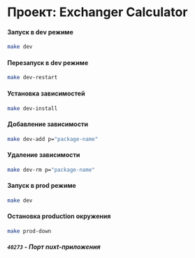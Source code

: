 # Проект: Exchanger Calculator
#### Запуск в dev режиме
```bash
make dev
```
#### Перезапуск в dev режиме
```bash
make dev-restart
```
#### Установка зависимостей
```bash
make dev-install
```
#### Добавление зависимости
```bash
make dev-add p="package-name"
```
#### Удаление зависимости
```bash
make dev-rm p="package-name"
```
#### Запуск в prod режиме
```bash
make dev
```
#### Остановка production окружения
```bash
make prod-down
```
##### ```40273``` - Порт nuxt-приложения

